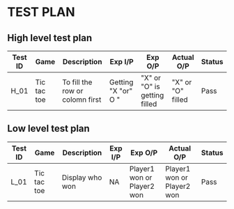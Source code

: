 # TEST PLAN
## High level test plan
| Test ID | Game | Description | Exp I/P | Exp O/P | Actual O/P | Status |    
|-------------|-------|-----------------|------------|-------------|----------------|------------------|
| H_01 | Tic tac toe | To fill the row or colomn first | Getting "X "or" O " | "X" or "O" is getting filled | "X" or "O" filled | Pass |

## Low level test plan

| Test ID | Game | Description | Exp I/P | Exp O/P | Actual O/P | Status |    
|-------------|-------|-----------------|------------|-------------|----------------|------------------|
| L_01 | Tic tac toe | Display who won | NA | Player1 won or Player2 won | Player1 won or Player2 won | Pass |
